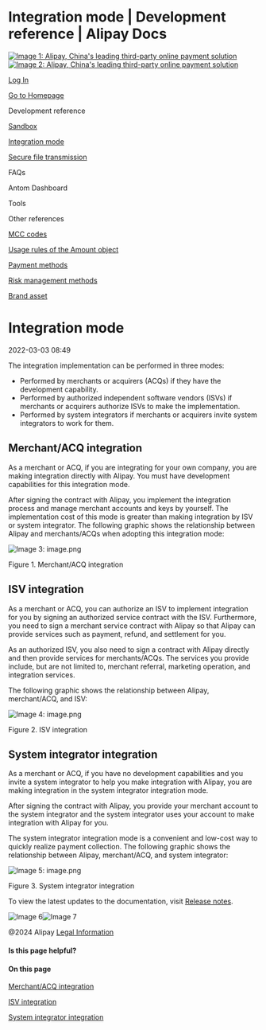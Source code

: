Integration mode | Development reference | Alipay Docs
===============
                        

[![Image 1: Alipay, China's leading third-party online payment solution](https://ac.alipay.com/storage/2024/3/26/d66c43c0-440d-4c97-9976-f2028a2c8c5e.svg)![Image 2: Alipay, China's leading third-party online payment solution](https://ac.alipay.com/storage/2024/3/26/a48bd336-aea0-4f16-bf83-616eacbb4434.svg)](/docs/)

[Log In](https://global.alipay.com/ilogin/account_login.htm?goto=https%3A%2F%2Fglobal.alipay.com%2Fdocs%2Fac%2Fref%2Foy9921)

[Go to Homepage](../../)

Development reference

[Sandbox](/docs/ac/ref/sandbox)

[Integration mode](/docs/ac/ref/oy9921)

[Secure file transmission](/docs/ac/ref/xgcpey)

FAQs

Antom Dashboard

Tools

Other references

[MCC codes](/docs/ac/ref/mcccodes)

[Usage rules of the Amount object](/docs/ac/ref/cc)

[Payment methods](/docs/ac/ref/payment_method)

[Risk management methods](/docs/ac/ref/risk_methods)

[Brand asset](/docs/ac/ref/brandasset)

Integration mode
================

2022-03-03 08:49

The integration implementation can be performed in three modes:

*   Performed by merchants or acquirers (ACQs) if they have the development capability.
*   Performed by authorized independent software vendors (ISVs) if merchants or acquirers authorize ISVs to make the implementation.
*   Performed by system integrators if merchants or acquirers invite system integrators to work for them.

Merchant/ACQ integration
------------------------

As a merchant or ACQ, if you are integrating for your own company, you are making integration directly with Alipay. You must have development capabilities for this integration mode.

After signing the contract with Alipay, you implement the integration process and manage merchant accounts and keys by yourself. The implementation cost of this mode is greater than making integration by ISV or system integrator. The following graphic shows the relationship between Alipay and merchants/ACQs when adopting this integration mode:

![Image 3: image.png](https://cdn.nlark.com/yuque/0/2020/png/561635/1589985252291-616bd2a2-b120-4f89-bb46-c2af9ef7e85c.png)

Figure 1. Merchant/ACQ integration

ISV integration
---------------

As a merchant or ACQ, you can authorize an ISV to implement integration for you by signing an authorized service contract with the ISV. Furthermore, you need to sign a merchant service contract with Alipay so that Alipay can provide services such as payment, refund, and settlement for you.

As an authorized ISV, you also need to sign a contract with Alipay directly and then provide services for merchants/ACQs. The services you provide include, but are not limited to, merchant referral, marketing operation, and integration services.

The following graphic shows the relationship between Alipay, merchant/ACQ, and ISV:

![Image 4: image.png](https://cdn.nlark.com/yuque/0/2020/png/561635/1589985252530-80a41689-ab84-4650-ad85-efdb4eee27ff.png)

Figure 2. ISV integration

System integrator integration
-----------------------------

As a merchant or ACQ, if you have no development capabilities and you invite a system integrator to help you make integration with Alipay, you are making integration in the system integrator integration mode.

After signing the contract with Alipay, you provide your merchant account to the system integrator and the system integrator uses your account to make integration with Alipay for you.

The system integrator integration mode is a convenient and low-cost way to quickly realize payment collection. The following graphic shows the relationship between Alipay, merchant/ACQ, and system integrator:

![Image 5: image.png](https://cdn.nlark.com/yuque/0/2020/png/561635/1589985252715-4563356a-4bd9-4fda-ac1b-9bad7ccbbe77.png)

Figure 3. System integrator integration

To view the latest updates to the documentation, visit [Release notes](https://global.alipay.com/docs/releasenotes).

![Image 6](https://ac.alipay.com/storage/2021/5/20/19b2c126-9442-4f16-8f20-e539b1db482a.png)![Image 7](https://ac.alipay.com/storage/2021/5/20/e9f3f154-dbf0-455f-89f0-b3d4e0c14481.png)

@2024 Alipay [Legal Information](https://global.alipay.com/docs/ac/platform/membership)

#### Is this page helpful?

#### On this page

[Merchant/ACQ integration](#otgKB "Merchant/ACQ integration")

[ISV integration](#raoYQ "ISV integration")

[System integrator integration](#iN3X3 "System integrator integration")